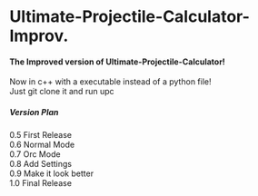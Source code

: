 # Ultimate-Projectile-Calculator-Improv.
<h4>The Improved version of Ultimate-Projectile-Calculator!</h4>

Now in c++ with a executable instead of a python file!<br>
Just git clone it and run upc<br>

<h5>Version Plan</h5>
0.5 First Release<br>
0.6 Normal Mode <br>
0.7 Orc Mode <br>
0.8 Add Settings <br>
0.9 Make it look better<br>
1.0 Final Release<br>
